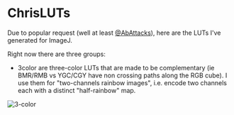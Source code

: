 # ChrisLUTs

Due to popular request (well at least [@AbAttacks](https://twitter.com/AbAttacks/status/941068029433180160)), here are the LUTs I've generated for ImageJ.

Right now there are three groups:
* 3color are three-color LUTs that are made to be complementary (ie BMR/RMB vs YGC/CGY have non crossing paths along the RGB cube). I use them for "two-channels rainbow images", i.e. encode two channels each with a distinct "half-rainbow" map.

![3-color](http://www.neurocytolab.org/up/Github/ChrisLUTs_3-color.tif)

